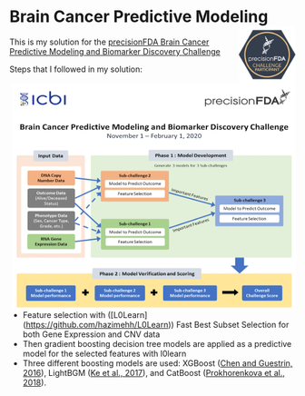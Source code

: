 # Brain Cancer Predictive Modeling <img src="https://raw.githubusercontent.com/skoc/bcpm-pfda-challenge/master/img/pfda-participant.png" align="right" alt="logo" height="100" width="100" />

<img src="https://raw.githubusercontent.com/skoc/bcpm-pfda-challenge/master/img/challenge-details.png" align="right" alt="summary" height="400" width="500" />

This is my solution for the [precisionFDA Brain Cancer Predictive Modeling and Biomarker Discovery Challenge](https://precision.fda.gov/challenges/8)

Steps that I followed in my solution:

- Feature selection with ([L0Learn] (https://github.com/hazimehh/L0Learn)) Fast Best Subset Selection for both Gene Expression and CNV data
- Then gradient boosting decision tree models are applied as a predictive model for the selected features with l0learn
- Three different boosting models are used: XGBoost ([Chen and Guestrin, 2016](https://doi.org/10.1145/2939672.2939785)), LightBGM ([Ke et al., 2017](https://papers.nips.cc/paper/6907-lightgbm-a-highly-efficient-gradient-boosting-decision)), and CatBoost ([Prokhorenkova et al., 2018](https://papers.nips.cc/paper/7898-catboost-unbiased-boosting-with-categorical-features)).
